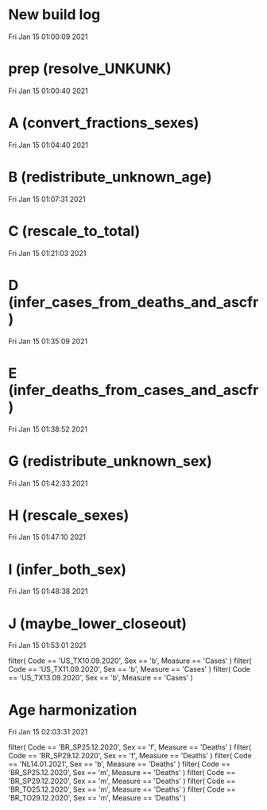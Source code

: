 
# New build log 
 Fri Jan 15 01:00:09 2021 


# prep (resolve_UNKUNK) 
 Fri Jan 15 01:00:40 2021 


# A (convert_fractions_sexes) 
 Fri Jan 15 01:04:40 2021 


# B (redistribute_unknown_age) 
 Fri Jan 15 01:07:31 2021 


# C (rescale_to_total) 
 Fri Jan 15 01:21:03 2021 


# D (infer_cases_from_deaths_and_ascfr) 
 Fri Jan 15 01:35:09 2021 


# E (infer_deaths_from_cases_and_ascfr) 
 Fri Jan 15 01:38:52 2021 


# G (redistribute_unknown_sex) 
 Fri Jan 15 01:42:33 2021 


# H (rescale_sexes) 
 Fri Jan 15 01:47:10 2021 


# I (infer_both_sex) 
 Fri Jan 15 01:48:38 2021 


# J (maybe_lower_closeout) 
 Fri Jan 15 01:53:01 2021 

filter( Code == 'US_TX10.09.2020', Sex == 'b', Measure == 'Cases' )
filter( Code == 'US_TX11.09.2020', Sex == 'b', Measure == 'Cases' )
filter( Code == 'US_TX13.09.2020', Sex == 'b', Measure == 'Cases' )

# Age harmonization 
 Fri Jan 15 02:03:31 2021 

filter( Code == 'BR_SP25.12.2020', Sex == 'f', Measure == 'Deaths' )
filter( Code == 'BR_SP29.12.2020', Sex == 'f', Measure == 'Deaths' )
filter( Code == 'NL14.01.2021', Sex == 'b', Measure == 'Deaths' )
filter( Code == 'BR_SP25.12.2020', Sex == 'm', Measure == 'Deaths' )
filter( Code == 'BR_SP29.12.2020', Sex == 'm', Measure == 'Deaths' )
filter( Code == 'BR_TO25.12.2020', Sex == 'm', Measure == 'Deaths' )
filter( Code == 'BR_TO29.12.2020', Sex == 'm', Measure == 'Deaths' )
